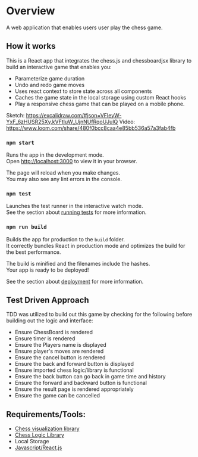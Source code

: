 # Overview

A web application that enables users user play the chess game.

## How it works

This is a React app that integrates the chess.js and chessboardjsx library to build an interactive game that enables you:

- Parameterize game duration
- Undo and redo game moves
- Uses react context to store state across all components
- Caches the game state in the local storage using custom React hooks
- Play a responsive chess game that can be played on a mobile phone.

Sketch: https://excalidraw.com/#json=VFIeyW-YxF_6zHUSR25Xy,kVFtIuW_UjnNUfRqoUJulQ
Video: https://www.loom.com/share/480f0bcc8caa4e85bb536a57a3fab4fb

### `npm start`

Runs the app in the development mode.\
Open [http://localhost:3000](http://localhost:3000) to view it in your browser.

The page will reload when you make changes.\
You may also see any lint errors in the console.

### `npm test`

Launches the test runner in the interactive watch mode.\
See the section about [running tests](https://facebook.github.io/create-react-app/docs/running-tests) for more information.

### `npm run build`

Builds the app for production to the `build` folder.\
It correctly bundles React in production mode and optimizes the build for the best performance.

The build is minified and the filenames include the hashes.\
Your app is ready to be deployed!

See the section about [deployment](https://facebook.github.io/create-react-app/docs/deployment) for more information.

## Test Driven Approach
TDD was utilized to build out this game by checking for the following before building out the logic and interface:

- Ensure ChessBoard is rendered
- Ensure timer is rendered
- Ensure the Players name is displayed
- Ensure player's moves are rendered
- Ensure the cancel button is rendered
- Ensure the back and forward button is displayed
- Ensure imported chess logic/library is functional
- Ensure the back button can go back in game time and history
- Ensure the forward and backward button is functional
- Ensure the result page is rendered appropriately
- Ensure the game can be cancelled

## Requirements/Tools:
- [Chess visualization library](https://chessboardjsx.com/custom)
- [Chess Logic Library](https://github.com/jhlywa/chess.js/#game_over)
- Local Storage
- [Javascript/React.js](https://reactjs.org/)
